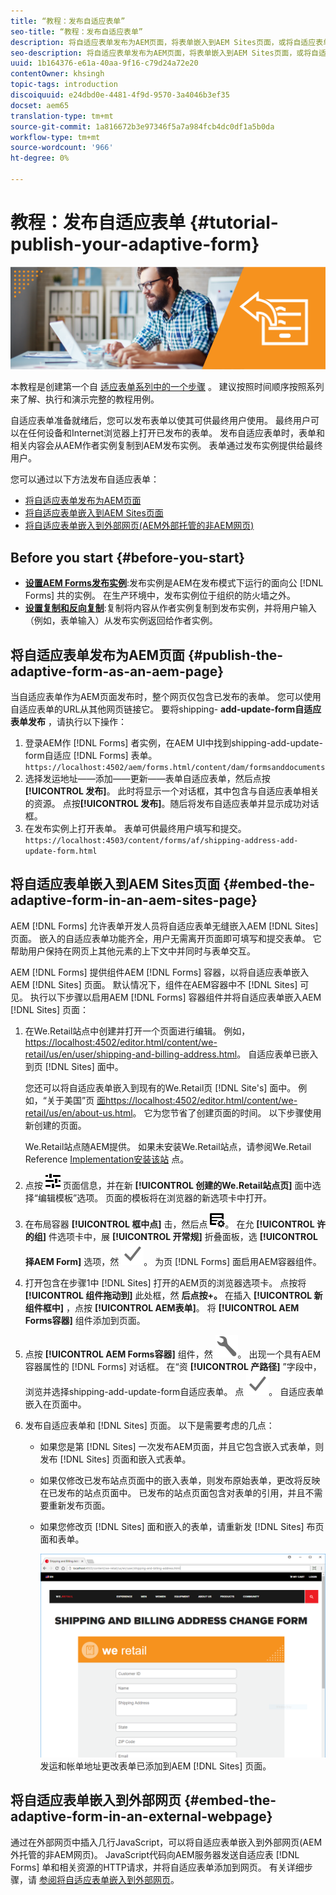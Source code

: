 ```yaml
---
title: “教程：发布自适应表单”
seo-title: “教程：发布自适应表单”
description: 将自适应表单发布为AEM页面，将表单嵌入到AEM Sites页面，或将自适应表单嵌入到外部网页
seo-description: 将自适应表单发布为AEM页面，将表单嵌入到AEM Sites页面，或将自适应表单嵌入到外部网页
uuid: 1b164376-e61a-40aa-9f16-c79d24a72e20
contentOwner: khsingh
topic-tags: introduction
discoiquuid: e24dbd0e-4481-4f9d-9570-3a4046b3ef35
docset: aem65
translation-type: tm+mt
source-git-commit: 1a816672b3e97346f5a7a984fcb4dc0df1a5b0da
workflow-type: tm+mt
source-wordcount: '966'
ht-degree: 0%

---
```



# 教程：发布自适应表单 {#tutorial-publish-your-adaptive-form}

![](do-not-localize/13-publish-your-adaptive-form-small.png)

本教程是创建第一个自 [适应表单系列中的一个步骤](https://helpx.adobe.com/experience-manager/6-3/forms/using/create-your-first-adaptive-form.html) 。 建议按照时间顺序按照系列来了解、执行和演示完整的教程用例。

自适应表单准备就绪后，您可以发布表单以使其可供最终用户使用。 最终用户可以在任何设备和Internet浏览器上打开已发布的表单。 发布自适应表单时，表单和相关内容会从AEM作者实例复制到AEM发布实例。 表单通过发布实例提供给最终用户。

您可以通过以下方法发布自适应表单：

* [将自适应表单发布为AEM页面](../../forms/using/publish-your-adaptive-form.md#publish-the-adaptive-form-as-an-aem-page)
* [将自适应表单嵌入到AEM Sites页面](#embed-the-adaptive-form-in-an-aem-sites-page)
* [将自适应表单嵌入到外部网页(AEM外部托管的非AEM网页)](../../forms/using/publish-your-adaptive-form.md)

## Before you start {#before-you-start}

* **[设置AEM Forms发布实例](https://helpx.adobe.com/experience-manager/6-3/forms/using/installing-configuring-aem-forms-osgi.html)**:发布实例是AEM在发布模式下运行的面向公 [!DNL Forms] 共的实例。 在生产环境中，发布实例位于组织的防火墙之外。
* **[设置复制和反向复制](https://helpx.adobe.com/experience-manager/6-3/help/sites-deploying/replication.html)**:复制将内容从作者实例复制到发布实例，并将用户输入（例如，表单输入）从发布实例返回给作者实例。

## 将自适应表单发布为AEM页面 {#publish-the-adaptive-form-as-an-aem-page}

当自适应表单作为AEM页面发布时，整个网页仅包含已发布的表单。 您可以使用自适应表单的URL从其他网页链接它。 要将shipping- **add-update-form自适应表单发布** ，请执行以下操作：

1. 登录AEM作 [!DNL Forms] 者实例，在AEM UI中找到shipping-add-update-form自适应 [!DNL Forms] 表单。
   `https://localhost:4502/aem/forms.html/content/dam/formsanddocuments`
1. 选择发运地址——添加——更新——表单自适应表单，然后点按 **[!UICONTROL 发布]**。 此时将显示一个对话框，其中包含与自适应表单相关的资源。 点按&#x200B;**[!UICONTROL 发布]**。随后将发布自适应表单并显示成功对话框。
1. 在发布实例上打开表单。 表单可供最终用户填写和提交。
   `https://localhost:4503/content/forms/af/shipping-address-add-update-form.html`

## 将自适应表单嵌入到AEM Sites页面 {#embed-the-adaptive-form-in-an-aem-sites-page}

AEM [!DNL Forms] 允许表单开发人员将自适应表单无缝嵌入AEM [!DNL Sites] 页面。 嵌入的自适应表单功能齐全，用户无需离开页面即可填写和提交表单。 它帮助用户保持在网页上其他元素的上下文中并同时与表单交互。

AEM [!DNL Forms] 提供组件AEM [!DNL Forms] 容器，以将自适应表单嵌入AEM [!DNL Sites] 页面。 默认情况下，组件在AEM容器中不 [!DNL Sites] 可见。 执行以下步骤以启用AEM [!DNL Forms] 容器组件并将自适应表单嵌入AEM [!DNL Sites] 页面：

1. 在We.Retail站点中创建并打开一个页面进行编辑。 例如， [https://localhost:4502/editor.html/content/we-retail/us/en/user/shipping-and-billing-address.html](https://localhost:4502/editor.html/content/we-retail/us/en/user/shipping-and-billing-address.html)。 自适应表单已嵌入到页 [!DNL Sites] 面中。

   您还可以将自适应表单嵌入到现有的We.Retail页 [!DNL Site's] 面中。 例如，“关于美国”页 [面https://localhost:4502/editor.html/content/we-retail/us/en/about-us.html](https://localhost:4502/editor.html/content/we-retail/us/en/about-us.html)。 它为您节省了创建页面的时间。 以下步骤使用新创建的页面。

   We.Retail站点随AEM提供。 如果未安装We.Retail站点，请参阅We.Retail Reference [Implementation安装该站](https://helpx.adobe.com/experience-manager/6-3/help/sites-developing/we-retail.html) 点。

1. 点按 ![属性](assets/properties.png) 页面信息，并在新 **[!UICONTROL 创建的We.Retail站点页]** 面中选择“编辑模板”选项。 页面的模板将在浏览器的新选项卡中打开。
1. 在布局容器 **[!UICONTROL 框中点]** 击，然后点 ![击feedmanagement](assets/feedmanagement.png)。 在允 **[!UICONTROL 许的组]** 件选项卡中，展 **[!UICONTROL 开常规]** 折叠面板，选 **[!UICONTROL 择AEM Form]** 选项，然 ![后点按save_icon](assets/save_icon.svg)。 为页 [!DNL Forms] 面启用AEM容器组件。

1. 打开包含在步骤1中 [!DNL Sites] 打开的AEM页的浏览器选项卡。 点按将 **[!UICONTROL 组件拖动到]** 此处框，然 **后点按+。** 在插入 **[!UICONTROL 新组件框中]** ，点按 **[!UICONTROL AEM表单]**。 将 **[!UICONTROL AEM Forms容器]** 组件添加到页面。
1. 点按 **[!UICONTROL AEM Forms容器]** 组件，然 ![后点按配置图标](assets/configure-icon.svg)。 出现一个具有AEM容器属性的 [!DNL Forms] 对话框。 在“资 **[!UICONTROL 产路径]** ”字段中，浏览并选择shipping-add-update-form自适应表单。 点 ![按save_icon](assets/save_icon.svg)。 自适应表单嵌入在页面中。
1. 发布自适应表单和 [!DNL Sites] 页面。 以下是需要考虑的几点：

   * 如果您是第 [!DNL Sites] 一次发布AEM页面，并且它包含嵌入式表单，则发布 [!DNL Sites] 页面和嵌入式表单。
   * 如果仅修改已发布站点页面中的嵌入表单，则发布原始表单，更改将反映在已发布的站点页面中。 已发布的站点页面包含对表单的引用，并且不需要重新发布页面。
   * 如果您修改页 [!DNL Sites] 面和嵌入的表单，请重新发 [!DNL Sites] 布页面和表单。

      ![embed-in-aem-sites](assets/embed-in-aem-sites.png)
   发运和帐单地址更改表单已添加到AEM [!DNL Sites] 页面。

## 将自适应表单嵌入到外部网页 {#embed-the-adaptive-form-in-an-external-webpage}

通过在外部网页中插入几行JavaScript，可以将自适应表单嵌入到外部网页(AEM外托管的非AEM网页)。 JavaScript代码向AEM服务器发送自适应表 [!DNL Forms] 单和相关资源的HTTP请求，并将自适应表单添加到网页。 有关详细步骤，请 [参阅将自适应表单嵌入到外部网页](/help/forms/using/embed-adaptive-form-external-web-page.md)。
